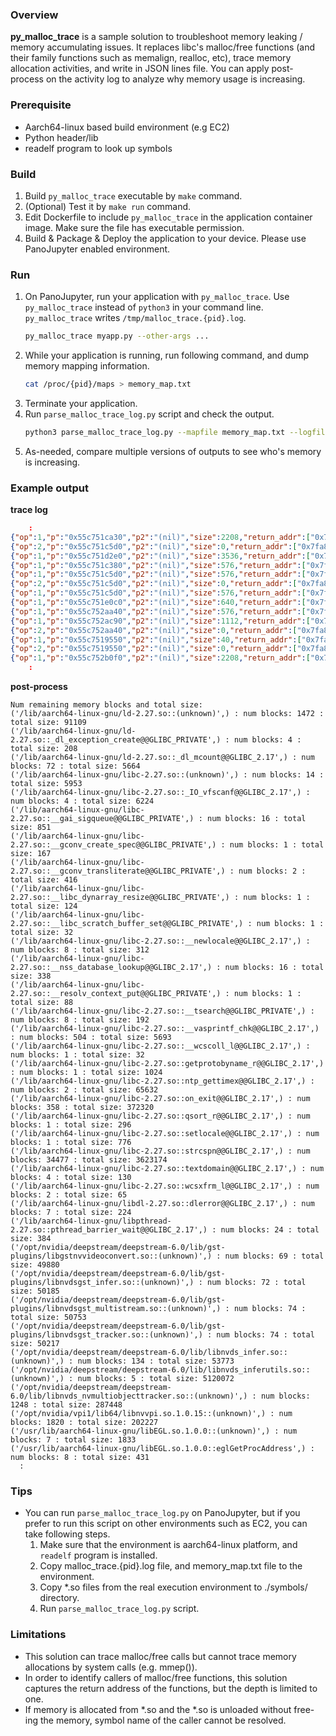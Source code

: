 ### Overview

**py_malloc_trace** is a sample solution to troubleshoot memory leaking / memory accumulating issues. It replaces libc's malloc/free functions (and their family functions such as memalign, realloc, etc), trace memory allocation activities, and write in JSON lines file. You can apply post-process on the activity log to analyze why memory usage is increasing.


### Prerequisite

* Aarch64-linux based build environment (e.g EC2)
* Python header/lib
* readelf program to look up symbols


### Build

1. Build `py_malloc_trace` executable by `make` command.
1. (Optional) Test it by `make run` command.
1. Edit Dockerfile to include `py_malloc_trace` in the application container image. Make sure the file has executable permission.
1. Build & Package & Deploy the application to your device. Please use PanoJupyter enabled environment.

### Run

1. On PanoJupyter, run your application with `py_malloc_trace`. Use `py_malloc_trace` instead of `python3` in your command line. `py_malloc_trace` writes `/tmp/malloc_trace.{pid}.log`.
    ``` bash
    py_malloc_trace myapp.py --other-args ...
    ```
1. While your application is running, run following command, and dump memory mapping information.
    ``` bash
    cat /proc/{pid}/maps > memory_map.txt
    ```
1. Terminate your application.
1. Run `parse_malloc_trace_log.py` script and check the output.
    ``` bash
    python3 parse_malloc_trace_log.py --mapfile memory_map.txt --logfile malloc_trace.{pid}.log
    ```
1. As-needed, compare multiple versions of outputs to see who's memory is increasing.


### Example output


**trace log**
``` json
    :
{"op":1,"p":"0x55c751ca30","p2":"(nil)","size":2208,"return_addr":["0x7fa863ae80"]}
{"op":2,"p":"0x55c751c5d0","p2":"(nil)","size":0,"return_addr":["0x7fa864d3e0"]}
{"op":1,"p":"0x55c751d2e0","p2":"(nil)","size":3536,"return_addr":["0x7fa863ae80"]}
{"op":1,"p":"0x55c751c380","p2":"(nil)","size":576,"return_addr":["0x7fa863ae80"]}
{"op":1,"p":"0x55c751c5d0","p2":"(nil)","size":576,"return_addr":["0x7fa863b008"]}
{"op":2,"p":"0x55c751c5d0","p2":"(nil)","size":0,"return_addr":["0x7fa8668930"]}
{"op":1,"p":"0x55c751c5d0","p2":"(nil)","size":576,"return_addr":["0x7fa863ae80"]}
{"op":1,"p":"0x55c751e0c0","p2":"(nil)","size":640,"return_addr":["0x7fa863ae80"]}
{"op":1,"p":"0x55c752aa40","p2":"(nil)","size":576,"return_addr":["0x7fa863ae80"]}
{"op":1,"p":"0x55c752ac90","p2":"(nil)","size":1112,"return_addr":["0x7fa863ae80"]}
{"op":2,"p":"0x55c752aa40","p2":"(nil)","size":0,"return_addr":["0x7fa864d3e0"]}
{"op":1,"p":"0x55c7519550","p2":"(nil)","size":40,"return_addr":["0x7fa8549988"]}
{"op":2,"p":"0x55c7519550","p2":"(nil)","size":0,"return_addr":["0x7fa85e84fc"]}
{"op":1,"p":"0x55c752b0f0","p2":"(nil)","size":2208,"return_addr":["0x7fa863ae80"]}
    :
```

**post-process**
```
Num remaining memory blocks and total size:
('/lib/aarch64-linux-gnu/ld-2.27.so::(unknown)',) : num blocks: 1472 : total size: 91109
('/lib/aarch64-linux-gnu/ld-2.27.so::_dl_exception_create@@GLIBC_PRIVATE',) : num blocks: 4 : total size: 208
('/lib/aarch64-linux-gnu/ld-2.27.so::_dl_mcount@@GLIBC_2.17',) : num blocks: 72 : total size: 5664
('/lib/aarch64-linux-gnu/libc-2.27.so::(unknown)',) : num blocks: 14 : total size: 5953
('/lib/aarch64-linux-gnu/libc-2.27.so::_IO_vfscanf@@GLIBC_2.17',) : num blocks: 4 : total size: 6224
('/lib/aarch64-linux-gnu/libc-2.27.so::__gai_sigqueue@@GLIBC_PRIVATE',) : num blocks: 16 : total size: 851
('/lib/aarch64-linux-gnu/libc-2.27.so::__gconv_create_spec@@GLIBC_PRIVATE',) : num blocks: 1 : total size: 167
('/lib/aarch64-linux-gnu/libc-2.27.so::__gconv_transliterate@@GLIBC_PRIVATE',) : num blocks: 2 : total size: 416
('/lib/aarch64-linux-gnu/libc-2.27.so::__libc_dynarray_resize@@GLIBC_PRIVATE',) : num blocks: 1 : total size: 124
('/lib/aarch64-linux-gnu/libc-2.27.so::__libc_scratch_buffer_set@@GLIBC_PRIVATE',) : num blocks: 1 : total size: 32
('/lib/aarch64-linux-gnu/libc-2.27.so::__newlocale@@GLIBC_2.17',) : num blocks: 8 : total size: 312
('/lib/aarch64-linux-gnu/libc-2.27.so::__nss_database_lookup@@GLIBC_2.17',) : num blocks: 16 : total size: 338
('/lib/aarch64-linux-gnu/libc-2.27.so::__resolv_context_put@@GLIBC_PRIVATE',) : num blocks: 1 : total size: 88
('/lib/aarch64-linux-gnu/libc-2.27.so::__tsearch@@GLIBC_PRIVATE',) : num blocks: 8 : total size: 192
('/lib/aarch64-linux-gnu/libc-2.27.so::__vasprintf_chk@@GLIBC_2.17',) : num blocks: 504 : total size: 5693
('/lib/aarch64-linux-gnu/libc-2.27.so::__wcscoll_l@@GLIBC_2.17',) : num blocks: 1 : total size: 32
('/lib/aarch64-linux-gnu/libc-2.27.so::getprotobyname_r@@GLIBC_2.17',) : num blocks: 1 : total size: 1024
('/lib/aarch64-linux-gnu/libc-2.27.so::ntp_gettimex@@GLIBC_2.17',) : num blocks: 2 : total size: 65632
('/lib/aarch64-linux-gnu/libc-2.27.so::on_exit@@GLIBC_2.17',) : num blocks: 358 : total size: 372320
('/lib/aarch64-linux-gnu/libc-2.27.so::qsort_r@@GLIBC_2.17',) : num blocks: 1 : total size: 296
('/lib/aarch64-linux-gnu/libc-2.27.so::setlocale@@GLIBC_2.17',) : num blocks: 1 : total size: 776
('/lib/aarch64-linux-gnu/libc-2.27.so::strcspn@@GLIBC_2.17',) : num blocks: 34477 : total size: 3623174
('/lib/aarch64-linux-gnu/libc-2.27.so::textdomain@@GLIBC_2.17',) : num blocks: 4 : total size: 130
('/lib/aarch64-linux-gnu/libc-2.27.so::wcsxfrm_l@@GLIBC_2.17',) : num blocks: 2 : total size: 65
('/lib/aarch64-linux-gnu/libdl-2.27.so::dlerror@@GLIBC_2.17',) : num blocks: 7 : total size: 224
('/lib/aarch64-linux-gnu/libpthread-2.27.so::pthread_barrier_wait@@GLIBC_2.17',) : num blocks: 24 : total size: 384
('/opt/nvidia/deepstream/deepstream-6.0/lib/gst-plugins/libgstnvvideoconvert.so::(unknown)',) : num blocks: 69 : total size: 49880
('/opt/nvidia/deepstream/deepstream-6.0/lib/gst-plugins/libnvdsgst_infer.so::(unknown)',) : num blocks: 72 : total size: 50185
('/opt/nvidia/deepstream/deepstream-6.0/lib/gst-plugins/libnvdsgst_multistream.so::(unknown)',) : num blocks: 74 : total size: 50753
('/opt/nvidia/deepstream/deepstream-6.0/lib/gst-plugins/libnvdsgst_tracker.so::(unknown)',) : num blocks: 74 : total size: 50217
('/opt/nvidia/deepstream/deepstream-6.0/lib/libnvds_infer.so::(unknown)',) : num blocks: 134 : total size: 53773
('/opt/nvidia/deepstream/deepstream-6.0/lib/libnvds_inferutils.so::(unknown)',) : num blocks: 5 : total size: 5120072
('/opt/nvidia/deepstream/deepstream-6.0/lib/libnvds_nvmultiobjecttracker.so::(unknown)',) : num blocks: 1248 : total size: 287448
('/opt/nvidia/vpi1/lib64/libnvvpi.so.1.0.15::(unknown)',) : num blocks: 1820 : total size: 202227
('/usr/lib/aarch64-linux-gnu/libEGL.so.1.0.0::(unknown)',) : num blocks: 7 : total size: 1833
('/usr/lib/aarch64-linux-gnu/libEGL.so.1.0.0::eglGetProcAddress',) : num blocks: 8 : total size: 431
  :
```

### Tips

* You can run `parse_malloc_trace_log.py` on PanoJupyter, but if you prefer to run this script on other environments such as EC2, you can take following steps.
    1. Make sure that the environment is aarch64-linux platform, and `readelf` program is installed.
    1. Copy malloc_trace.{pid}.log file, and memory_map.txt file to the environment.
    1. Copy *.so files from the real execution environment to ./symbols/ directory.
    1. Run `parse_malloc_trace_log.py` script.


### Limitations

* This solution can trace malloc/free calls but cannot trace memory allocations by system calls (e.g. mmep()).
* In order to identify callers of malloc/free functions, this solution captures the return address of the functions, but the depth is limited to one.
* If memory is allocated from *.so and the *.so is unloaded without free-ing the memory, symbol name of the caller cannot be resolved.
